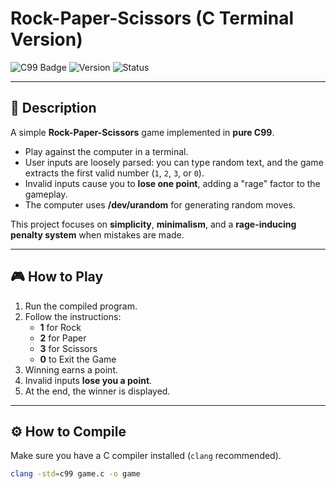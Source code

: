 # Rock-Paper-Scissors (C Terminal Version)

![C99 Badge](https://img.shields.io/badge/C-Standard%20C99-blue)
![Version](https://img.shields.io/badge/version-v1.5-blue.svg)
![Status](https://img.shields.io/badge/status-released-brightgreen)

---

## 📜 Description

A simple **Rock-Paper-Scissors** game implemented in **pure C99**.

- Play against the computer in a terminal.
- User inputs are loosely parsed: you can type random text, and the game extracts the first valid number (`1`, `2`, `3`, or `0`).
- Invalid inputs cause you to **lose one point**, adding a "rage" factor to the gameplay.
- The computer uses **/dev/urandom** for generating random moves.

This project focuses on **simplicity**, **minimalism**, and a **rage-inducing penalty system** when mistakes are made.

---

## 🎮 How to Play

1. Run the compiled program.
2. Follow the instructions:
    - **1** for Rock
    - **2** for Paper
    - **3** for Scissors
    - **0** to Exit the Game
3. Winning earns a point.
4. Invalid inputs **lose you a point**.
5. At the end, the winner is displayed.

---

## ⚙️ How to Compile

Make sure you have a C compiler installed (`clang` recommended).

```bash
clang -std=c99 game.c -o game
